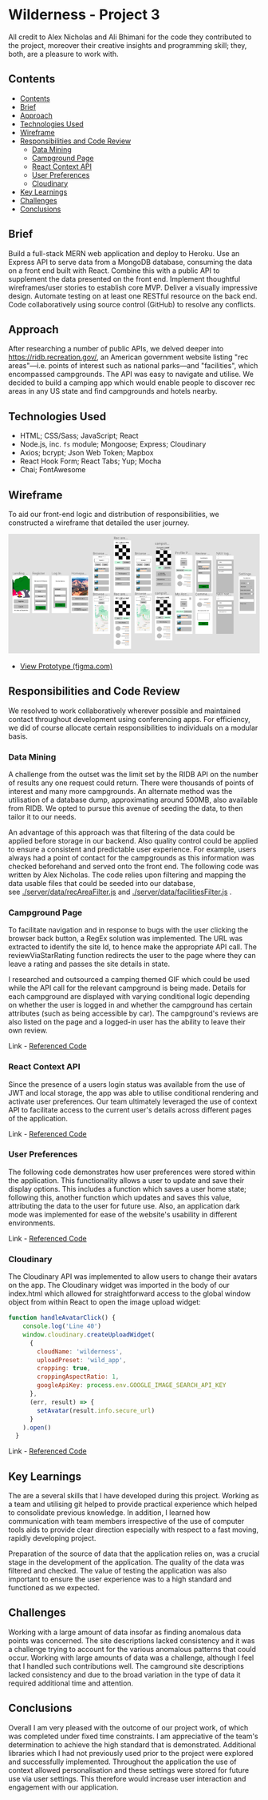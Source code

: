 # Wilderness - Project 3

All credit to Alex Nicholas and Ali Bhimani for the code they contributed to the project, moreover their creative insights and programming skill; they, both, are a pleasure to work with.

## Contents

- [Contents](#contents)
- [Brief](#brief)
- [Approach](#approach)
- [Technologies Used](#technologies-used)
- [Wireframe](#wireframe)
- [Responsibilities and Code Review](#responsibilities-and-code-review)
  - [Data Mining](#data-mining)
  - [Campground Page](#campground-page)
  - [React Context API](#react-context-api)
  - [User Preferences](#user-preferences)  
  - [Cloudinary](#cloudinary)
- [Key Learnings](#key-learnings)
- [Challenges](#challenges)
- [Conclusions](#conclusions)

## Brief

Build a full-stack MERN web application and deploy to Heroku. Use an Express API to serve data from a MongoDB database, consuming the data on a front end built with React. Combine this with a public API to supplement the data presented on the front end. Implement thoughtful wireframes/user stories to establish core MVP. Deliver a visually impressive design. Automate testing on at least one RESTful resource on the back end. Code collaboratively using source control (GitHub) to resolve any conflicts.


## Approach

After researching a number of public APIs, we delved deeper into https://ridb.recreation.gov/, an American government website listing "rec areas"—i.e. points of interest such as national parks—and "facilities", which encompassed campgrounds. The API was easy to navigate and utilise. We decided to build a camping app which would enable people to discover rec areas in any US state and find campgrounds and hotels nearby.

## Technologies Used
- HTML; CSS/Sass; JavaScript; React
- Node.js, inc. `fs` module; Mongoose; Express; Cloudinary
- Axios; bcrypt; Json Web Token; Mapbox
- React Hook Form; React Tabs; Yup; Mocha
- Chai; FontAwesome

## Wireframe

To aid our front-end logic and distribution of responsibilities, we constructed a wireframe that detailed the user journey.

![UX Wireframe](./Wilderness-wireframe.png)

- [View Prototype (figma.com)](https://www.figma.com/proto/j1Ma7hLvkwkZHrXgt4odsO/Wilderness?node-id=3%3A3&viewport=116%2C351%2C0.11993156373500824&scaling=scale-down)

## Responsibilities and Code Review

We resolved to work collaboratively wherever possible and maintained contact throughout development using conferencing apps. For efficiency, we did of course allocate certain responsibilities to individuals on a modular basis.

### Data Mining

A challenge from the outset was the limit set by the RIDB API on the number of results any one request could return. There were thousands of points of interest and many more campgrounds. An alternate method was the utilisation of a database dump, approximating around 500MB, also available from RIDB. We opted to pursue this avenue of seeding the data, to then tailor it to our needs.

An advantage of this approach was that filtering of the data could be applied before storage in our backend. Also quality control could be applied to ensure a consistent and predictable user experience. For example, users always had a point of contact for the campgrounds as this information was checked beforehand and served onto the front end. The following code was written by Alex Nicholas. The code relies upon filtering and mapping the data usable files that could be seeded into our database, see [./server/data/recAreaFilter.js](https://github.com/RichardBekoe/Wilderness/blob/master/server/data/recAreaFilter.js) and [./server/data/facilitiesFilter.js](https://github.com/RichardBekoe/Wilderness/blob/master/server/data/facilitiesFilter.js) .


### Campground Page

To facilitate navigation and in response to bugs with the user clicking the browser back button, a RegEx solution was implemented. The URL was extracted to identify the site Id, to hence make the appropriate API call. The reviewViaStarRating function redirects the user to the page where they can leave a rating and passes the site details in state.

I researched and outsourced a camping themed GIF which could be used while the API call for the relevant campground is being made. Details for each campground are displayed with varying conditional logic depending on whether the user is logged in and whether the campground has certain attributes (such as being accessible by car). The campground's reviews are also listed on the page and a logged-in user has the ability to leave their own review.

Link - [Referenced Code](https://github.com/RichardBekoe/Wilderness/blob/master/src/components/SingleCampground.js)

### React Context API

Since the presence of a users login status was available from the use of JWT and local storage, the app was able to utilise conditional rendering and activate user preferences. Our team ultimately leveraged the use of context API to facilitate access to the current user's details across different pages of the application.

Link - [Referenced Code](https://github.com/RichardBekoe/Wilderness/blob/master/src/components/Context.js)


### User Preferences

The following code demonstrates how user preferences were stored within the application. This functionality allows a user to update and save their display options. This includes a function which saves a user home state; following this, another function which updates and saves this value, attributing the data to the user for future use. Also, an application dark mode was implemented for ease of the website's usability in different environments.

Link - [Referenced Code](https://https://github.com/RichardBekoe/Wilderness/blob/master/src/components/Settings.js)



### Cloudinary

The Cloudinary API was implemented to allow users to change their avatars on the app. The Cloudinary widget was imported in the body of our index.html which allowed for straightforward access to the global window object from within React to open the image upload widget:

``` javascript
function handleAvatarClick() {
    console.log('Line 40')
    window.cloudinary.createUploadWidget(
      {
        cloudName: 'wilderness',
        uploadPreset: 'wild_app',
        cropping: true,
        croppingAspectRatio: 1,
        googleApiKey: process.env.GOOGLE_IMAGE_SEARCH_API_KEY
      },
      (err, result) => {
        setAvatar(result.info.secure_url)
      }
    ).open()
  }

```

Link - [Referenced Code](https://github.com/RichardBekoe/Wilderness/blob/master/src/components/MyAccount.js)


## Key Learnings

The are a several skills that I have developed during this project. Working as a team and utilising git helped to provide practical experience which helped to consolidate previous knowledge. In addition, I learned how communication with team members irrespective of the use of computer tools aids to provide clear direction especially with respect to a fast moving, rapidly developing project.

Preparation of the source of data that the application relies on, was a crucial stage in the development of the application. The quality of the data was filtered and checked. The value of testing the application was also important to ensure the user experience was to a high standard and functioned as we expected.

## Challenges

Working with a large amount of data insofar as finding anomalous data points was concerned. The site descriptions lacked consistency and it was a challenge trying to account for the various anomalous patterns that could occur. Working with large amounts of data was a challenge, although I feel that I handled such contributions well. The camground site descriptions lacked consistency and due to the broad variation in the type of data it required additional time and attention.

## Conclusions

Overall I am very pleased with the outcome of our project work, of which was completed under fixed time constraints. I am appreciative of the team's determination to achieve the high standard that is demonstrated. Additional libraries which I had not previously used prior to the project were explored and successfully implemented. Throughout the application the use of context allowed personalisation and these settings were stored for future use via user settings. This therefore would increase user interaction and engagement with our application.


